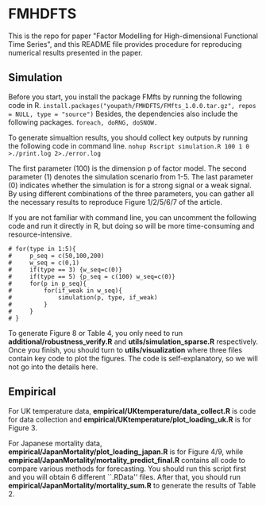 # FMHDFTS
This is the repo for paper "Factor Modelling for High-dimensional Functional Time Series", and this README file provides procedure for reproducing numerical results presented in the paper.

## Simulation
Before you start, you install the package FMfts by running the following code in R.
```install.packages("youpath/FMHDFTS/FMfts_1.0.0.tar.gz", repos = NULL, type = "source")```
Besides, the dependencies also include the following packages.
```foreach, doRNG, doSNOW.```

To generate simualtion results, you should collect key outputs by running the following code in command line.
```nohup Rscript simulation.R 100 1 0 >./print.log 2>./error.log```

The first parameter (100) is the dimension p of factor model. The second parameter (1) denotes the simulation scenario from 1-5. The last parameter (0) indicates whether the simulation is for a strong signal or a weak signal. By using different combinations of the three parameters, you can gather all the necessary results to reproduce Figure 1/2/5/6/7 of the article.

If you are not familiar with command line, you can uncomment the following code and run it directly in R, but doing so will be more time-consuming and resource-intensive.
```
# for(type in 1:5){
#     p_seq = c(50,100,200)
#     w_seq = c(0,1)
#     if(type == 3) {w_seq=c(0)}
#     if(type == 5) {p_seq = c(100) w_seq=c(0)}
#     for(p in p_seq){
#         for(if_weak in w_seq){
#             simulation(p, type, if_weak)
#         }
#     }
# }
```
To generate Figure 8 or Table 4, you only need to run **additional/robustness_verify.R** and **utils/simulation_sparse.R** respectively.
Once you finish, you should turn to **utils/visualization** where three files contain key code to plot the figures. The code is self-explanatory, so we will not go into the details here.

## Empirical
For UK temperature data, **empirical/UKtemperature/data_collect.R** is code for data collection and **empirical/UKtemperature/plot_loading_uk.R** is for Figure 3.

For Japanese mortality data, **empirical/JapanMortality/plot_loading_japan.R** is for Figure 4/9, while **empirical/JapanMortality/mortality_predict_final.R** contains all code to compare various methods for forecasting. You should run this script first and you will obtain 6 different ``.RData'' files. After that, you should run  **empirical/JapanMortality/mortality_sum.R** to generate the results of Table 2.

